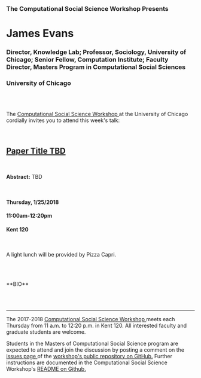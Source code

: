 




<br>

<h3 class=pfblock-header> The Computational Social Science Workshop Presents </h3>

<h1 class=pfblock-header3> James Evans </h1>
<h3 class=pfblock-header3> Director, Knowledge Lab; Professor, Sociology, University of Chicago; Senior Fellow, Computation Institute; Faculty Director, Masters Program in Computational Social Sciences </h3>
<h3 class=pfblock-header3> University of Chicago </h3>

<br><br>



<p class=pfblock-header3>The <a href="https://macss.uchicago.edu/content/computation-workshop"> Computational Social Science Workshop </a> at the University of Chicago cordially invites you to attend this week's talk:</p>

<br>

<div class=pfblock-header3>
<h2 class=pfblock-header>
  <a href="https://github.com/uchicago-computation-workshop/james_evans/blob/master/2018__evans__paper_title.pdf" >Paper Title TBD</a>
</h2>

<br>
</div>

<p class=footertext2>

**Abstract:** TBD
</p>

<br>

<h4 class=pfblock-header3> Thursday, 1/25/2018 </h4>
<h4 class=pfblock-header3> 11:00am-12:20pm </h4>
<h4 class=pfblock-header3> Kent 120 </h4>

<br>

<p class=pfblock-header3>A light lunch will be provided by Pizza Capri.</p>

<br><br>

<!--Insert Faculty Bio Here-->



<p class=footertext2>
**BIO** 
</p>



<br><br>

---

<p class=footertext> The 2017-2018 <a href="https://macss.uchicago.edu/content/computation-workshop"> Computational Social Science Workshop </a> meets each Thursday from 11 a.m. to 12:20 p.m. in Kent 120. All interested faculty and graduate students are welcome.</p>

<p class=footertext>Students in the Masters of Computational Social Science program are expected to attend and join the discussion by posting a comment on the <a href="https://github.com/uchicago-computation-workshop/james_evans/issues"> issues page </a> of the <a href="https://github.com/uchicago-computation-workshop/james_evans"> workshop's public repository on GitHub.</a> Further instructions are documented in the Computational Social Science Workshop's <a href="https://github.com/uchicago-computation-workshop/README"> README on Github.</a></p>
